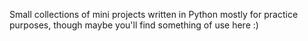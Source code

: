 Small collections of mini projects written in Python mostly for practice purposes, though maybe you'll find something of use here :)